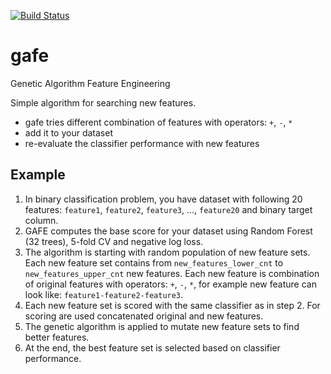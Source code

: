 [![Build Status](https://travis-ci.org/pplonski/gafe.svg?branch=master)](https://travis-ci.org/pplonski/gafe)

# gafe
Genetic Algorithm Feature Engineering

Simple algorithm for searching new features.

 - gafe tries different combination of features with operators: `+`, `-`, `*`
 - add it to your dataset
 - re-evaluate the classifier performance with new features

## Example

1. In binary classification problem, you have dataset with following 20 features: `feature1`, `feature2`, `feature3`, ..., `feature20` and binary target column.
2. GAFE computes the base score for your dataset using Random Forest (32 trees), 5-fold CV and negative log loss.
3. The algorithm is starting with random population of new feature sets. Each new feature set contains from `new_features_lower_cnt` to `new_features_upper_cnt` new features. Each new feature is combination of original features with operators: `+`, `-`, `*`, for example new feature can look like: `feature1-feature2-feature3`.
4. Each new feature set is scored with the same classifier as in step 2. For scoring are used concatenated original and new features.
5. The genetic algorithm is applied to mutate new feature sets to find better features.
6. At the end, the best feature set is selected based on classifier performance.
